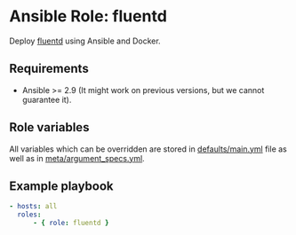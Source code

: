 # Ansible Role: fluentd

Deploy [fluentd](https://www.fluentd.org/) using Ansible and Docker.

## Requirements

- Ansible >= 2.9 (It might work on previous versions, but we cannot guarantee it).

## Role variables

All variables which can be overridden are stored in [defaults/main.yml](./defaults/main.yml) file as well as in [meta/argument_specs.yml](./meta/argument_specs.yml).

## Example playbook

```yaml
- hosts: all
  roles:
      - { role: fluentd }
```
